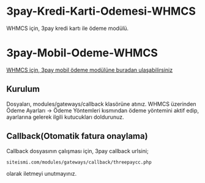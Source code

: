 # 3pay-Kredi-Karti-Odemesi-WHMCS
WHMCS için, 3pay kredi kartı ile ödeme modülü.

# 3pay-Mobil-Odeme-WHMCS
[WHMCS için, 3pay mobil ödeme modülüne buradan ulaşabilirsiniz](https://github.com/menesakdeniz/3pay-Mobil-Odeme-WHMCS)

## Kurulum
Dosyaları, modules/gateways/callback klasörüne atınız.
WHMCS üzerinden Ödeme Ayarları -> Ödeme Yöntemleri kısmından ödeme yöntemini aktif edip, ayarlarına gelerek ilgili kutucukları doldurunuz.


## Callback(Otomatik fatura onaylama)
Callback dosyasının çalışması için, 3pay callback urlsini;

```
siteismi.com/modules/gateways/callback/threepaycc.php
```

olarak iletmeyi unutmayınız.
